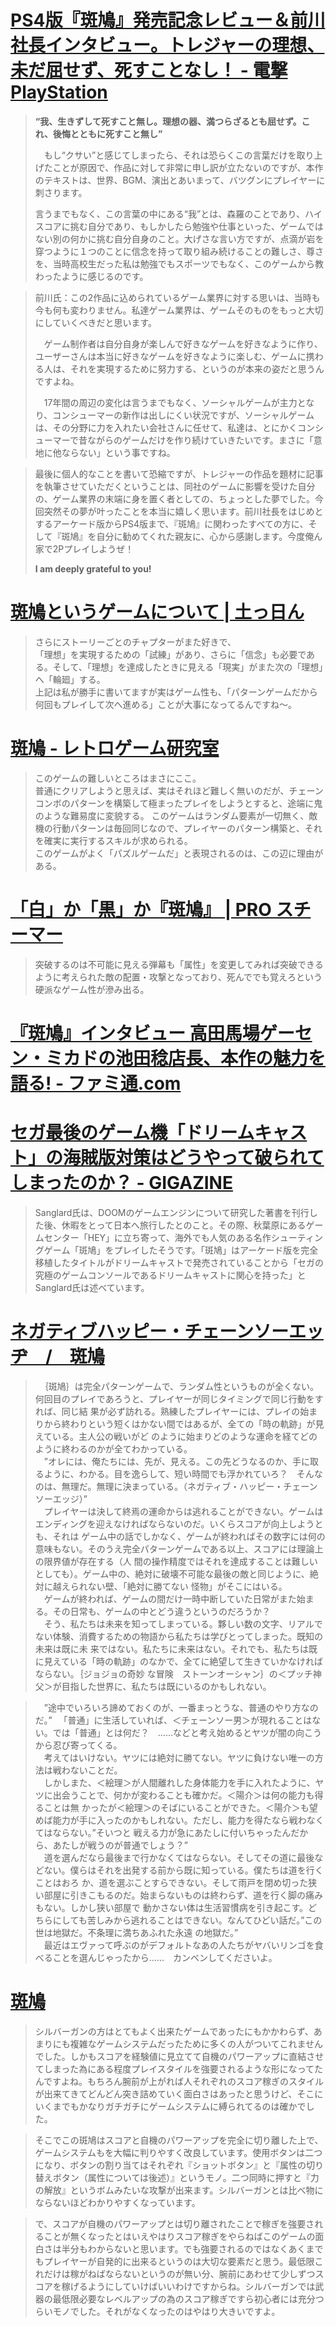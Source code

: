 # [PS4版『斑鳩』発売記念レビュー＆前川社長インタビュー。トレジャーの理想、未だ屈せず、死すことなし！ - 電撃PlayStation](https://dengekionline.com/elem/000/001/751/1751642/)

> **“我、生きずして死すこと無し。理想の器、満つらざるとも屈せず。これ、後悔とともに死すこと無し”**
> 
> 　もし“クサい”と感じてしまったら、それは恐らくこの言葉だけを取り上げたことが原因で、作品に対して非常に申し訳が立たないのですが、本作のテキストは、世界、BGM、演出とあいまって、バツグンにプレイヤーに刺さります。 
> 
> 言うまでもなく、この言葉の中にある“我”とは、森羅のことであり、ハイスコアに挑む自分であり、もしかしたら勉強や仕事といった、ゲームではない別の何かに挑む自分自身のこと。大げさな言い方ですが、点滴が岩を穿つように１つのことに信念を持って取り組み続けることの難しさ、尊さを、当時高校生だった私は勉強でもスポーツでもなく、このゲームから教わったように感じるのです。 


>  前川氏：この2作品に込められているゲーム業界に対する思いは、当時も今も何も変わりません。私達ゲーム業界は、ゲームそのものをもっと大切にしていくべきだと思います。
> 
> 　ゲーム制作者は自分自身が楽しんで好きなゲームを好きなように作り、ユーザーさんは本当に好きなゲームを好きなように楽しむ、ゲームに携わる人は、それを実現するために努力する、というのが本来の姿だと思うんですよね。
> 
> 　17年間の周辺の変化は言うまでもなく、ソーシャルゲームが主力となり、コンシューマーの新作は出しにくい状況ですが、ソーシャルゲームは、その分野に力を入れたい会社さんに任せて、私達は、とにかくコンシューマーで昔ながらのゲームだけを作り続けていきたいです。まさに「意地に他ならない」という事ですね。

> 最後に個人的なことを書いて恐縮ですが、トレジャーの作品を題材に記事を執筆させていただくということは、同社のゲームに影響を受けた自分の、ゲーム業界の末端に身を置く者としての、ちょっとした夢でした。今回突然その夢が叶ったことを本当に嬉しく思います。前川社長をはじめとするアーケード版からPS4版まで、『斑鳩』に関わったすべての方に、そして『斑鳩』を自分に勧めてくれた親友に、心から感謝します。今度俺ん家で2Pプレイしようぜ！
> 
> **I am deeply grateful to you!**

# [斑鳩というゲームについて | 土っ日ん](https://sankagetu.com/8705)

> さらにストーリーごとのチャプターがまた好きで、  
> 「理想」を実現するための「試練」があり、さらに「信念」も必要である。そして、「理想」を達成したときに見える「現実」がまた次の「理想」へ「輪廻」する。  
> 上記は私が勝手に書いてますが実はゲーム性も、「パターンゲームだから何回もプレイして次へ進める」ことが大事になってるんですね～。

<!-- この解釈は面白い。シルバーガンにひっぱられすぎた -->

# [斑鳩 - レトロゲーム研究室](http://retrogamelabo.blog119.fc2.com/blog-entry-173.html)

> このゲームの難しいところはまさにここ。  
> 普通にクリアしようと思えば、実はそれほど難しく無いのだが、チェーンコンボのパターンを構築して極まったプレイをしようとすると、途端に鬼のような難易度に変貌する。
> このゲームはランダム要素が一切無く、敵機の行動パターンは毎回同じなので、プレイヤーのパターン構築と、それを確実に実行するスキルが求められる。  
> このゲームがよく「パズルゲームだ」と表現されるのは、この辺に理由がある。

# [「白」か「黒」か『斑鳩』 | PRO スチーマー](https://steam.degica.com/news2/joyjoy-ikaruga)

> 突破するのは不可能に見える弾幕も「属性」を変更してみれば突破できるように考えられた敵の配置・攻撃となっており、死んででも覚えろという硬派なゲーム性が滲み出る。


# [『斑鳩』インタビュー 高田馬場ゲーセン・ミカドの池田稔店長、本作の魅力を語る! - ファミ通.com](https://www.famitsu.com/news/201807/20161077.html)


# [セガ最後のゲーム機「ドリームキャスト」の海賊版対策はどうやって破られてしまったのか？ - GIGAZINE](https://gigazine.net/news/20181213-dreamcast-hacking/)

> Sanglard氏は、DOOMのゲームエンジンについて研究した著書を刊行した後、休暇をとって日本へ旅行したとのこと。その際、秋葉原にあるゲームセンター「HEY」に立ち寄って、海外でも人気のある名作シューティングゲーム「斑鳩」をプレイしたそうです。「斑鳩」はアーケード版を完全移植したタイトルがドリームキャストで発売されていることから「セガの究極のゲームコンソールであるドリームキャストに関心を持った」とSanglard氏は述べています。

# [ネガティブハッピー・チェーンソーエッヂ　/　斑鳩](https://arc.7io.org/negative-happy-chainsaw-edge_ikaruga/)

> 　｛斑鳩｝は完全パターンゲームで、ランダム性というものが全くない。何回目のプレイであろうと、プレイヤーが同じタイミングで同じ行動をすれば、同じ結 果が必ず訪れる。熟練したプレイヤーには、プレイの始まりから終わりという短くはかない間ではあるが、全ての「時の軌跡」が見えている。主人公の戦いがど のように始まりどのような運命を経てどのように終わるのかが全てわかっている。  
>　”オレには、俺たちには、先が、見える。この先どうなるのか、手に取るように、わかる。目を逸らして、短い時間でも浮かれていろ？　そんなのは、無理だ。無理に決まっている。（ネガティブ・ハッピー・チェーンソーエッジ）”  
>　プレイヤーは決して終焉の運命からは逃れることができない。ゲームはエンディングを迎えなければならないのだ。いくらスコアが向上しようとも、それは ゲーム中の話でしかなく、ゲームが終わればその数字には何の意味もない。そのうえ完全パターンゲームである以上、スコアには理論上の限界値が存在する（人 間の操作精度ではそれを達成することは難しいとしても）。ゲーム中の、絶対に破壊不可能な最後の敵と同じように、絶対に越えられない壁、「絶対に勝てない 怪物」がそこにはいる。  
>　ゲームが終われば、ゲームの間だけ一時中断していた日常がまた始まる。その日常も、ゲームの中とどう違うというのだろうか？  
>　そう、私たちは未来を知ってしまっている。夥しい数の文字、リアルでない体験、消費するための物語から私たちは学びとってしまった。既知の未来は既に未 来ではない。私たちに未来はない。それでも、私たちは既に見えている「時の軌跡」のなかで、全てに絶望して生きていかなければならない。｛ジョジョの奇妙 な冒険　ストーンオーシャン｝の＜プッチ神父＞が目指した世界に、私たちは既にいるのかもしれない。

<!-- でもさ、俺は、また、バイドやバクテリアンに復活して、倒せない敵として、向かってきてほしいと思ってるよ -->

> 　”途中でいろいろ諦めておくのが、一番まっとうな、普通のやり方なのだ。”
　「普通」に生活していれば、＜チェーンソー男＞が現れることはない。では「普通」とは何だ？　……などと考え始めるとヤツが闇の向こうから忍び寄ってくる。  
> 　考えてはいけない。ヤツには絶対に勝てない。ヤツに負けない唯一の方法は戦わないことだ。  
> 　しかしまた、＜絵理＞が人間離れした身体能力を手に入れたように、ヤツに出会うことで、何かが変わることも確かだ。＜陽介＞は何の能力も得ることは無 かったが＜絵理＞のそばにいることができた。＜陽介＞も望めば能力が手に入ったのかもしれない。ただし、能力を得たなら戦わなくてはならない。”そいつと 戦える力が急にあたしに付いちゃったんだから、あたしが戦うのが普通でしょう？”  
> 　道を選んだなら最後まで行かなくてはならない。そしてその道に最後などない。僕らはそれを出発する前から既に知っている。僕たちは道を行くことはおろ か、道を選ぶことすらできない。そして雨戸を閉め切った狭い部屋に引きこもるのだ。始まらないものは終わらず、道を行く脚の痛みもない。しかし狭い部屋で 動かさない体は生活習慣病を引き起こす。どちらにしても苦しみから逃れることはできない。なんてひどい話だ。”この世は地獄だ。不条理に満ちあふれた永遠 の地獄だ。”  
> 　最近はエヴァって呼ぶのがデフォルトなあの人たちがヤバいリンゴを食べることを選んじゃったから……　カンベンしてくださいよ。

# [斑鳩](http://karashitakana.boo.jp/games_others/ikaruga/index.htm)

> シルバーガンの方はとてもよく出来たゲームであったにもかかわらず、あまりにも複雑なゲームシステムだったために多くの人がついてこれませんでした。しかもスコアを経験値に見立てて自機のパワーアップに直結させてしまった為にある程度プレイスタイルを強要されるような形になってたんですよね。もちろん腕前が上がれば人それぞれのスコア稼ぎのスタイルが出来てきてどんどん突き詰めていく面白さはあったと思うけど、そこにいくまでもかなりガチガチにゲームシステムに縛られてるのは確かでした。

> そこでこの斑鳩はスコアと自機のパワーアップを完全に切り離した上で、ゲームシステムもを大幅に判りやすく改良しています。使用ボタンは二つになり、ボタンの割り当てはそれぞれ『ショットボタン』と『属性の切り替えボタン（属性については後述）』というモノ。二つ同時に押すと『力の解放』というボムみたいな攻撃が出来ます。シルバーガンとは比べ物にならないほどわかりやすくなっています。

> で、スコアが自機のパワーアップとは切り離されたことで稼ぎを強要されることが無くなったとはいえやはりスコア稼ぎをやらねばこのゲームの面白さは半分もわからないと思います。でも強要されるのではなくあくまでもプレイヤーが自発的に出来るというのは大切な要素だと思う。最低限これだけは稼がねばならないというのが無い分、腕前にあわせて少しずつスコアを稼げるようにしていけばいいわけですからね。シルバーガンでは武器の最低限必要なレベルアップの為のスコア稼ぎですら初心者には充分つらいモノでした。それがなくなったのはやはり大きいですよ。
